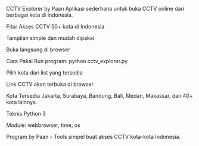 CCTV Explorer by Paan
Aplikasi sederhana untuk buka CCTV online dari berbagai kota di Indonesia.

Fitur
Akses CCTV 50+ kota di Indonesia

Tampilan simple dan mudah dipakai

Buka langsung di browser

Cara Pakai
Run program: python cctv_explorer.py

Pilih kota dari list yang tersedia

Link CCTV akan terbuka di browser

Kota Tersedia
Jakarta, Surabaya, Bandung, Bali, Medan, Makassar, dan 40+ kota lainnya.

Teknis
Python 3

Module: webbrowser, time, os

Program by Paan - Tools simpel buat akses CCTV kota-kota Indonesia.
